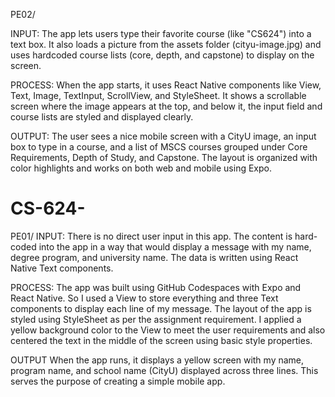 PE02/

INPUT:
The app lets users type their favorite course (like "CS624") into a text box. It also loads a picture from the assets folder (cityu-image.jpg) and uses hardcoded course lists (core, depth, and capstone) to display on the screen.

PROCESS:
When the app starts, it uses React Native components like View, Text, Image, TextInput, ScrollView, and StyleSheet. It shows a scrollable screen where the image appears at the top, and below it, the input field and course lists are styled and displayed clearly.

OUTPUT:
The user sees a nice mobile screen with a CityU image, an input box to type in a course, and a list of MSCS courses grouped under Core Requirements, Depth of Study, and Capstone. The layout is organized with color highlights and works on both web and mobile using Expo.


# CS-624-
PE01/
INPUT:
There is no direct user input in this app. The content is hard-coded into the app in a way that would display a message with my name, degree program, and university name. The data is written using React Native Text components.

PROCESS:
The app was built using GitHub Codespaces with Expo and React Native. So I used a View to store everything and three Text components to display each line of my message. The layout of the app is styled using StyleSheet as per the assignment requirement. I applied a yellow background color to the View to meet the user requirements and also centered the text in the middle of the screen using basic style properties.

OUTPUT 
When the app runs, it displays a yellow screen with my name, program name, and school name (CityU) displayed across three lines. This serves the purpose of creating a simple mobile app.
